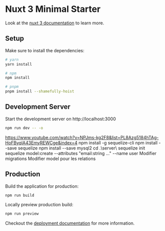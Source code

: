 # Nuxt 3 Minimal Starter

Look at the [nuxt 3 documentation](https://v3.nuxtjs.org) to learn more.

## Setup

Make sure to install the dependencies:

```bash
# yarn
yarn install

# npm
npm install

# pnpm
pnpm install --shamefully-hoist
```

## Development Server

Start the development server on http://localhost:3000

```bash
npm run dev -- -o
```

https://www.youtube.com/watch?v=NPJms-kg2F8&list=PL8Azg5184hTAg-HoFByqlA43EmyREWCge&index=4
npm install -g sequelize-cli
npm install --save sequelize
npm install --save mysql2
cd .\server\ 
sequelize init
sequelize model:create --attributes "email:string ..." --name user
Modifier migrations
Modifier model pour les relations

## Production

Build the application for production:

```bash
npm run build
```

Locally preview production build:

```bash
npm run preview
```

Checkout the [deployment documentation](https://v3.nuxtjs.org/docs/deployment) for more information.
